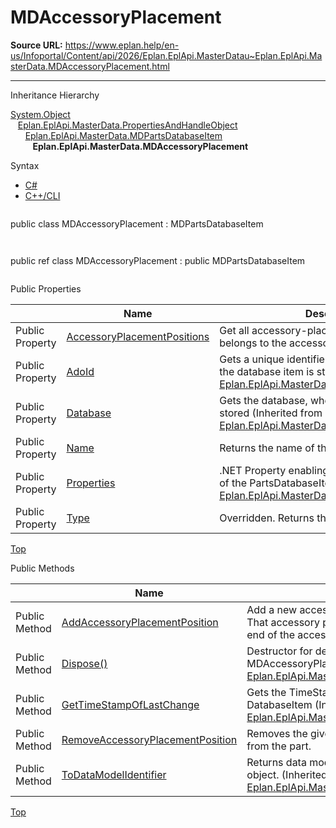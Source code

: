 # MDAccessoryPlacement

**Source URL:** https://www.eplan.help/en-us/Infoportal/Content/api/2026/Eplan.EplApi.MasterDatau~Eplan.EplApi.MasterData.MDAccessoryPlacement.html

---

Inheritance Hierarchy

[System.Object](#)  
   [Eplan.EplApi.MasterData.PropertiesAndHandleObject](Eplan.EplApi.MasterDatau~Eplan.EplApi.MasterData.PropertiesAndHandleObject.html)  
      [Eplan.EplApi.MasterData.MDPartsDatabaseItem](Eplan.EplApi.MasterDatau~Eplan.EplApi.MasterData.MDPartsDatabaseItem.html)  
         **Eplan.EplApi.MasterData.MDAccessoryPlacement**

Syntax

- [C#](#i-syntax-CS)
- [C++/CLI](#i-syntax-CPP2005)

```
```
public class MDAccessoryPlacement : MDPartsDatabaseItem
```
```

```
```
public ref class MDAccessoryPlacement : public MDPartsDatabaseItem
```
```





Public Properties

|  | Name | Description |
| --- | --- | --- |
| Public Property | [AccessoryPlacementPositions](Eplan.EplApi.MasterDatau~Eplan.EplApi.MasterData.MDAccessoryPlacement~AccessoryPlacementPositions.html) | Get all accessory-placement positions that belongs to the accessory placement. |
| Public Property | [AdoId](Eplan.EplApi.MasterDatau~Eplan.EplApi.MasterData.MDPartsDatabaseItem~AdoId.html) | Gets a unique identifier in the database, where the database item is stored (Inherited from [Eplan.EplApi.MasterData.MDPartsDatabaseItem](Eplan.EplApi.MasterDatau~Eplan.EplApi.MasterData.MDPartsDatabaseItem.html)) |
| Public Property | [Database](Eplan.EplApi.MasterDatau~Eplan.EplApi.MasterData.MDPartsDatabaseItem~Database.html) | Gets the database, where the database item is stored (Inherited from [Eplan.EplApi.MasterData.MDPartsDatabaseItem](Eplan.EplApi.MasterDatau~Eplan.EplApi.MasterData.MDPartsDatabaseItem.html)) |
| Public Property | [Name](Eplan.EplApi.MasterDatau~Eplan.EplApi.MasterData.MDAccessoryPlacement~Name.html) | Returns the name of the accessoryplacement. |
| Public Property | [Properties](Eplan.EplApi.MasterDatau~Eplan.EplApi.MasterData.MDPartsDatabaseItem~Properties.html) | .NET Property enabling access to P8 properties of the PartsDatabaseItem object. (Inherited from [Eplan.EplApi.MasterData.MDPartsDatabaseItem](Eplan.EplApi.MasterDatau~Eplan.EplApi.MasterData.MDPartsDatabaseItem.html)) |
| Public Property | [Type](Eplan.EplApi.MasterDatau~Eplan.EplApi.MasterData.MDAccessoryPlacement~Type.html) | Overridden. Returns the part type of the part. |

[Top](#top)

Public Methods

|  | Name | Description |
| --- | --- | --- |
| Public Method | [AddAccessoryPlacementPosition](Eplan.EplApi.MasterDatau~Eplan.EplApi.MasterData.MDAccessoryPlacement~AddAccessoryPlacementPosition.html) | Add a new accessory placement position to the part. That accessory placement position is added to the end of the accessory placement position list. |
| Public Method | [Dispose()](Eplan.EplApi.MasterDatau~Eplan.EplApi.MasterData.PropertiesAndHandleObject~Dispose().html) | Destructor for deterministic finalization of MDAccessoryPlacement object. (Inherited from [Eplan.EplApi.MasterData.PropertiesAndHandleObject](Eplan.EplApi.MasterDatau~Eplan.EplApi.MasterData.PropertiesAndHandleObject.html)) |
| Public Method | [GetTimeStampOfLastChange](Eplan.EplApi.MasterDatau~Eplan.EplApi.MasterData.MDPartsDatabaseItem~GetTimeStampOfLastChange.html) | Gets the TimeStamp of the last change from a DatabaseItem (Inherited from [Eplan.EplApi.MasterData.MDPartsDatabaseItem](Eplan.EplApi.MasterDatau~Eplan.EplApi.MasterData.MDPartsDatabaseItem.html)) |
| Public Method | [RemoveAccessoryPlacementPosition](Eplan.EplApi.MasterDatau~Eplan.EplApi.MasterData.MDAccessoryPlacement~RemoveAccessoryPlacementPosition.html) | Removes the given AccessoryPlacement position from the part. |
| Public Method | [ToDataModelIdentifier](Eplan.EplApi.MasterDatau~Eplan.EplApi.MasterData.MDPartsDatabaseItem~ToDataModelIdentifier.html) | Returns data model identifier which identifies this object. (Inherited from [Eplan.EplApi.MasterData.MDPartsDatabaseItem](Eplan.EplApi.MasterDatau~Eplan.EplApi.MasterData.MDPartsDatabaseItem.html)) |

[Top](#top)
